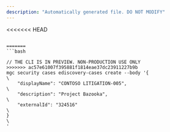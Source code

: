 ```yaml
---
description: "Automatically generated file. DO NOT MODIFY"
---
```


<<<<<<< HEAD
```cli

=======
```bash

// THE CLI IS IN PREVIEW. NON-PRODUCTION USE ONLY
>>>>>>> ac57e61007f395881f1814eae37dc23911227b9b
mgc security cases ediscovery-cases create --body '{\
    "displayName": "CONTOSO LITIGATION-005",\
    "description": "Project Bazooka",\
    "externalId": "324516"\
}\
'

```